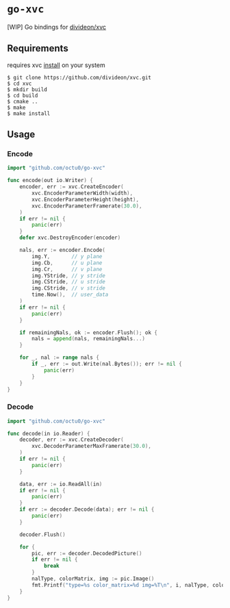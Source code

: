 # `go-xvc`

[WIP] Go bindings for [divideon/xvc](https://github.com/divideon/xvc)

## Requirements

requires xvc [install](https://github.com/divideon/xvc#linux-build-steps) on your system

```
$ git clone https://github.com/divideon/xvc.git
$ cd xvc
$ mkdir build
$ cd build
$ cmake ..
$ make
$ make install
```

## Usage

### Encode

```go
import "github.com/octu0/go-xvc"

func encode(out io.Writer) {
	encoder, err := xvc.CreateEncoder(
		xvc.EncoderParameterWidth(width),
		xvc.EncoderParameterHeight(height),
		xvc.EncoderParameterFramerate(30.0),
	)
	if err != nil {
		panic(err)
	}
	defer xvc.DestroyEncoder(encoder)

	nals, err := encoder.Encode(
		img.Y,       // y plane
		img.Cb,      // u plane
		img.Cr,      // v plane
		img.YStride, // y stride
		img.CStride, // u stride
		img.CStride, // v stride
		time.Now(),  // user_data
	)
	if err != nil {
		panic(err)
	}

	if remainingNals, ok := encoder.Flush(); ok {
		nals = append(nals, remainingNals...)
	}

	for _, nal := range nals {
		if _, err := out.Write(nal.Bytes()); err != nil {
			panic(err)
		}
	}
}
```

### Decode

```go
import "github.com/octu0/go-xvc"

func decode(in io.Reader) {
	decoder, err := xvc.CreateDecoder(
		xvc.DecoderParameterMaxFramerate(30.0),
	)
	if err != nil {
		panic(err)
	}

	data, err := io.ReadAll(in)
	if err != nil {
		panic(err)
	}
	if err := decoder.Decode(data); err != nil {
		panic(err)
	}

	decoder.Flush()

	for {
		pic, err := decoder.DecodedPicture()
		if err != nil {
			break
		}
		nalType, colorMatrix, img := pic.Image()
		fmt.Printf("type=%s color_matrix=%d img=%T\n", i, nalType, colorMatrix, img) // type=intra_access_picture color_matrix=3 img=*image.YCbCr
	}
}
```
